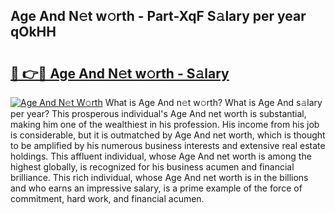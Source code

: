 ## Age And N𝚎t w𝚘rth - Part-XqF S𝚊lary per year qOkHH

# <h2><a href="http://gc0mqw.nevu.top/?p=Age+And">🔗 👉🔴 Age And N𝚎t w𝚘rth - S𝚊lary</a></h2>

[![Age And N𝚎t W𝚘rth](https://i.imgur.com/Oavwk0R.jpeg)](http://gc0mqw.nevu.top/?p=Age+And)
What is Age And n𝚎t w𝚘rth? What is Age And s𝚊lary per year?
This prosperous individual's Age And net worth is substantial, making him one of the wealthiest in his profession. His income from his job is considerable, but it is outmatched by Age And net worth, which is thought to be amplified by his numerous business interests and extensive real estate holdings. This affluent individual, whose Age And net worth is among the highest globally, is recognized for his business acumen and financial brilliance. This rich individual, whose Age And net worth is in the billions and who earns an impressive salary, is a prime example of the force of commitment, hard work, and financial acumen.
